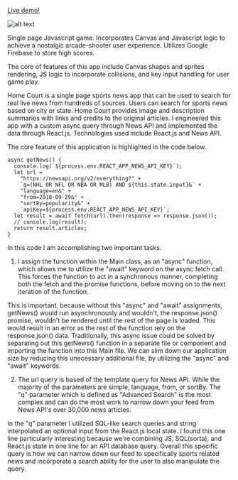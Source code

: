 [Live demo!](benpong.com/sky_view)

![alt text](https://github.com/Benpong89/sky_view/blob/master/lib/port04%20copy.png)

Single page Javascript game. Incorporates Canvas and Javascript logic to achieve a nostalgic arcade-shooter user experience. Utilizes Google Firebase to store high scores.

The core of features of this app include Canvas shapes and sprites rendering, JS logic to incorporate collisions, and key input handling for user game play.

Home Court is a single page sports news app that can be used to search for real live news from hundreds of sources. Users can search for sports news based on city or state. Home Court provides image and description summaries with links and credits to the original articles. I engineered this app with a custom async query through News API and implemented the data through React.js. Technologies used include React.js and News API.

The core feature of this application is highlighted in the code below.

```
async getNews() {
  console.log(`${process.env.REACT_APP_NEWS_API_KEY}`);
  let url =
    "https://newsapi.org/v2/everything?" +
    `q=(NHL OR NFL OR NBA OR MLB) AND ${this.state.input}&` +
    "language=en&" +
    "from=2018-09-29&" +
    "sortBy=popularity&" +
    `apiKey=${process.env.REACT_APP_NEWS_API_KEY}`;
  let result = await fetch(url).then(response => response.json());
  // console.log(result);
  return result.articles;
}
```

In this code I am accomplishing two important tasks.

1.  I assign the function within the Main class, as an "async" function, which allows me to utilize the "await" keyword on the async fetch call. This forces the function to act in a synchronous manner, completing both the fetch and the promise functions, before moving on to the next iteration of the function.

This is important, because without this "async" and "await" assignments, getNews() would run asynchronously and wouldn't, the response.json() promise, wouldn't be rendered until the rest of the page is loaded. This would result in an error as the rest of the function rely on the response.json() data. Traditionally, this async issue could be solved by separating out this getNews() function in a separate file or component and importing the function into this Main file. We can slim down our application size by reducing this unecessary additional file, by utilizing the "async" and "await" keywords.

2.  The url query is based of the template query for News API. While the majority of the parameters are simple, language, from, or sortBy. The "q" parameter which is defined as "Advanced Search" is the most complex and can do the most work to narrow down your feed from News API's over 30,000 news articles.

In the "q" parameter I utilized SQL-like search queries and string interpolated an optional input from the React.js local state. I found this one line particularly interesting because we're combining JS, SQL(sorta), and React.js state in one line for an API database query. Overall this specific query is how we can narrow down our feed to specifically sports related news and incorporate a search ability for the user to also manipulate the query.
